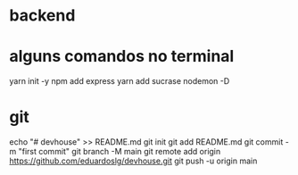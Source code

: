 # backend

# alguns comandos no terminal
yarn init -y
npm add express
yarn add sucrase nodemon -D



# git
echo "# devhouse" >> README.md
git init
git add README.md
git commit -m "first commit"
git branch -M main
git remote add origin https://github.com/eduardoslg/devhouse.git
git push -u origin main